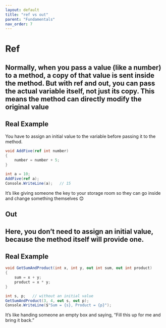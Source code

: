 ```yaml
---
layout: default
title: "ref vs out"
parent: "Fundamentals"
nav_order: 7
---
```


# Ref 

Normally, when you pass a value (like a number) to a method, a copy of that value is sent inside the method.
But with ref and out, you can pass the actual variable itself, not just its copy.
This means the method can directly modify the original value
---

## Real Example

You have to assign an initial value to the variable before passing it to the method.

```csharp
void AddFive(ref int number)
{
    number = number + 5;
}

int a = 10;
AddFive(ref a);
Console.WriteLine(a);   // 15

```
It’s like giving someone the key to your storage room so they can go inside and change something themselves 😊


## Out 
  
Here, you don’t need to assign an initial value, because the method itself will provide one.
---

## Real Example

```csharp
void GetSumAndProduct(int x, int y, out int sum, out int product)
{
    sum = x + y;
    product = x * y;
}

int s, p;   // without an initial value
GetSumAndProduct(3, 4, out s, out p);
Console.WriteLine($"Sum = {s}, Product = {p}");

```
It’s like handing someone an empty box and saying,
“Fill this up for me and bring it back.” 



